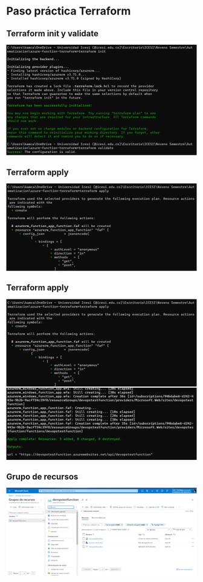 # Paso práctica Terraform

## Terraform init y validate
![](https://github.com/CH1GU1/azure-function-terraform/blob/main/images/init.PNG)


## Terraform apply
![](https://github.com/CH1GU1/azure-function-terraform/blob/main/images/apply.PNG)


## Terraform apply
![](https://github.com/CH1GU1/azure-function-terraform/blob/main/images/apply.PNG)
![](https://github.com/CH1GU1/azure-function-terraform/blob/main/images/deploy.PNG)

## Grupo de recursos
![](https://github.com/CH1GU1/azure-function-terraform/blob/main/images/AzureREcursos.PNG)
